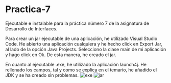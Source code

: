# Practica-7
Ejecutable e instalable para la práctica número 7 de la asignatura de Desarrollo de Interfaces.

Para crear un jar ejecutable de una aplicación, he utilizado Visual Studio Code. He abierto una aplicación cualquiera y he hecho click en Export Jar, al lado de la opción Java Projects. Selecciono la clase main de mi aplicación y hago click en Ok. De esta manera, he creado el jar.

En cuanto al ejecutable .exe, he utilizado la aplicación launch4j. He rellenado los campos, tal y como se explica en el temario, he añadido el JDK y se ha creado sin problemas.
![exe](https://user-images.githubusercontent.com/65340193/155108238-10788f5a-27b6-4429-840e-9ce2a4186e17.JPG)
![jar](https://user-images.githubusercontent.com/65340193/155108261-38ef6af2-0f43-4db6-b5d5-ad3126c9250d.JPG)
